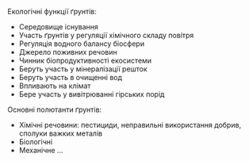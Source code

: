 Екологічні функції ґрунтів:
- Середовище існування
- Участь ґрунтів у регуляції хімічного складу повітря
- Регуляція водного балансу біосфери
- Джерело поживних речовин
- Чинник біопродуктивності екосистеми
- Беруть участь у мінералізації решток
- Беруть участь в очищенні вод
- Впливають на клімат
- Бере участь у вивітрюванні гірських порід

Основні полютанти ґрунтів:
- Хімічні речовини: пестициди, неправильні використання добрив, сполуки важких металів
- Біологічні
- Механічне
...


